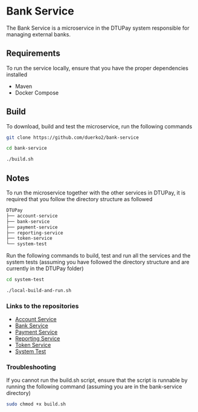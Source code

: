 # Bank Service
The Bank Service is a microservice in the DTUPay system responsible for managing external banks.

## Requirements
To run the service locally, ensure that you have the proper dependencies installed
* Maven
* Docker Compose

## Build
To download, build and test the microservice, run the following commands

```Bash
git clone https://github.com/duerko2/bank-service
```
```Bash
cd bank-service
```
```Bash
./build.sh
```

## Notes
To run the microservice together with the other services in DTUPay, it is required that you follow the directory structure as followed

```Bash
DTUPay
├── account-service 
├── bank-service
├── payment-service
├── reporting-service
├── token-service 
└── system-test
```

Run the following commands to build, test and run all the services and the system tests (assuming you have followed the directory structure and are currently in the DTUPay folder)
```Bash
cd system-test
```

```Bash
./local-build-and-run.sh
```


### Links to the repositories
* [Account Service](https://github.com/duerko2/account-service)
* [Bank Service](https://github.com/duerko2/bank-service)
* [Payment Service](https://github.com/duerko2/payment-service)
* [Reporting Service](https://github.com/duerko2/reporting-service)
* [Token Service](https://github.com/duerko2/token-service)
* [System Test](https://github.com/duerko2/system-test)


### Troubleshooting
If you cannot run the build.sh script, ensure that the script is runnable by running the following command (assuming you are in the bank-service directory)
```Bash
sudo chmod +x build.sh
```
